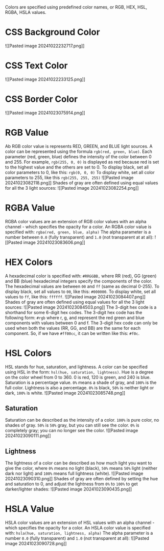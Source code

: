 Colors are specified using predefined color names, or RGB, HEX, HSL, RGBA, HSLA values.
# CSS Background Color
![[Pasted image 20241022232717.png]]
# CSS Text Color
![[Pasted image 20241022233125.png]]
# CSS Border Color
![[Pasted image 20241023075914.png]]
# RGB Value
Ab RGB color value is represents RED, GREEN, and BLUE light sources. A color can be represented using the formula `rgb(red, green, blue)`. Each parameter (red, green, blue) defines the intensity of the color between 0 and 255. For example, `rgb(255, 0, 0)` is displayed as red because red is set to the highest value and the others are set to 0.
To display black, set all color parameters to 0, like this: `rgb(0, 0, 0)`
To display white, set all color parameters to 255, like this `rgb(255, 255, 255)`
![[Pasted image 20241023082118.png]]
Shades of gray are often defined using equal values for all the 3 light sources:
![[Pasted image 20241023082254.png]]
# RGBA Value
RGBA color values are an extension of RGB color values with an alpha channel - which specifies the opacity for a color. An RGBA color value is specified with: `rgba(red, green, blue, alpha)`
The alpha parameter is a number between `0.0` (fully transparent) and `1.0` (not transparent at at all):
![[Pasted image 20241023083606.png]]
# HEX Colors
A hexadecimal color is specified with: `#RRGGBB,` where RR (red), GG (green) and BB (blue) hexadecimal integers specify the components of the color. The hexadecimal values are between `00` and `ff` (same as decimal 0-255). To display black, set all values to `00`, like this: `#000000`.
To display white, set all values to `ff`, like this: `ffffff`.
![[Pasted image 20241023084407.png]]
Shades of gray are often defined using equal values for all the 3 light sources:
![[Pasted image 20241023084503.png]]
The 3-digit hex code is a shorthand for some 6-digit hex codes. The 3-digit hex code has the following form: `#rgb` where r, g, and represent the red green and blue components with values between 0 and f. The 3-digit hex code can only be used when both the values (RR, GG, and BB) are the same for each component. So, if we have `#ff00cc`, it can be written like this: `#f0c`.
# HSL Colors
HSL stands for hue, saturation, and lightness. A color can be specified using HSL in the form:
`hsl(hue, saturation, lightness)`. Hue is a degree on the color wheel from 0 to 360. 0 is red, 120 is green, and 240 is blue. Saturation is a percentage value. `0%` means a shade of gray, and `100%` is the full color. Lightness is also a percentage. `0%` is black, `50%` is neither light or dark, `100%` is white.
![[Pasted image 20241023085748.png]]
## Saturation
Saturation can be described as the intensity of a color. `100%` is pure color, no shades of gray. `50%` is `50%` gray, but you can still see the color. `0%` is completely gray; you can no longer see the color.
![[Pasted image 20241023090111.png]]
## Lightness
The lightness of a color can be described as how much light you want to give the color, where `0%` means no light (black), `50%` means `50%` light (neither dark nor light) and `100%` means full lightness (white).
![[Pasted image 20241023090310.png]]
Shades of gray are often defined by setting the hue and saturation to 0, and adjust the lightness from `0%` to `100%` to get darker/lighter shades:
 ![[Pasted image 20241023090435.png]]
# HSLA Value
HSLA color values are an extension of HSL values with an alpha channel - which specifies the opacity for a color. An HSLA color value is specified with: `hsla(hue, saturation, lightness, alpha)` The alpha parameter is a number `0.0` (fully transparent) and `1.0` (not transparent at all):
![[Pasted image 20241023090728.png]]


